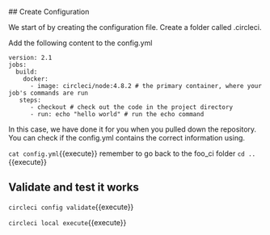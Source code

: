 ## Create Configuration

We start of by creating the configuration file. Create a folder called .circleci.

Add the following content to the config.yml 
```
version: 2.1
jobs:
  build:
    docker: 
      - image: circleci/node:4.8.2 # the primary container, where your job's commands are run
   steps:
      - checkout # check out the code in the project directory
      - run: echo "hello world" # run the echo command
```
In this case, we have done it for you when you pulled down the repository. You can check if the config.yml contains the correct information using.

`cat config.yml`{{execute}}
remember to go back to the foo_ci folder
`cd ..`{{execute}}

## Validate and test it works

`circleci config validate`{{execute}}


`circleci local execute`{{execute}}
